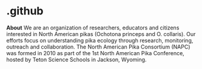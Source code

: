 # .github

**About**
We are an organization of researchers, educators and citizens interested in North American pikas (Ochotona princeps and O. collaris). Our efforts focus on understanding pika ecology through research, monitoring, outreach and collaboration. The North American Pika Consortium (NAPC) was formed in 2010 as part of the 1st North American Pika Conference, hosted by Teton Science Schools in Jackson, Wyoming. 
